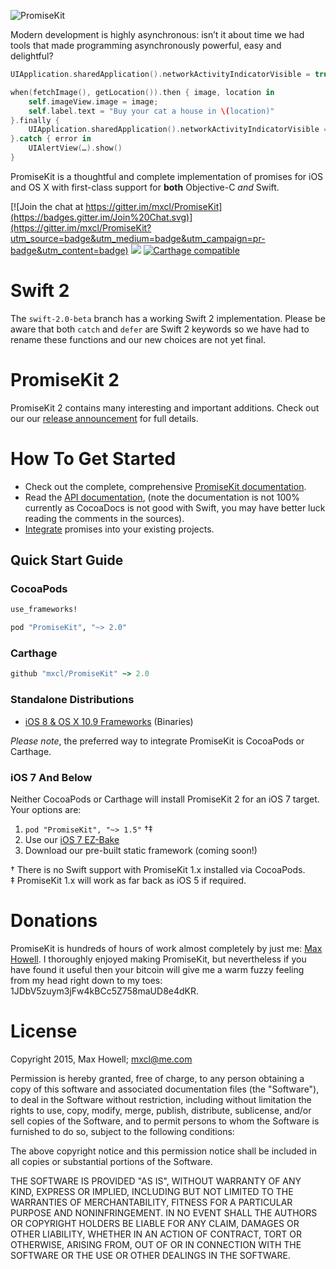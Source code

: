 ![PromiseKit](http://methylblue.com/junk/PMKBanner.png)

Modern development is highly asynchronous: isn’t it about time we had tools that made programming asynchronously powerful, easy and delightful?

```swift
UIApplication.sharedApplication().networkActivityIndicatorVisible = true

when(fetchImage(), getLocation()).then { image, location in
    self.imageView.image = image;
    self.label.text = "Buy your cat a house in \(location)"
}.finally {
    UIApplication.sharedApplication().networkActivityIndicatorVisible = false
}.catch { error in
    UIAlertView(…).show()
}
```

PromiseKit is a thoughtful and complete implementation of promises for iOS and OS X with first-class support for **both** Objective-C *and* Swift.

[![Join the chat at https://gitter.im/mxcl/PromiseKit](https://badges.gitter.im/Join%20Chat.svg)](https://gitter.im/mxcl/PromiseKit?utm_source=badge&utm_medium=badge&utm_campaign=pr-badge&utm_content=badge) ![](https://img.shields.io/cocoapods/v/PromiseKit.svg?label=Current%20Release)  [![Carthage compatible](https://img.shields.io/badge/Carthage-compatible-4BC51D.svg)](https://github.com/Carthage/Carthage)


# Swift 2

The `swift-2.0-beta` branch has a working Swift 2 implementation. Please be aware that both `catch` and `defer` are Swift 2 keywords so we have had to rename these functions and our new choices are not yet final.


# PromiseKit 2

PromiseKit 2 contains many interesting and important additions. Check out our our [release announcement](http://promisekit.org/PromiseKit-2.0-Released/) for full details.


# How To Get Started

* Check out the complete, comprehensive [PromiseKit documentation](http://promisekit.org).
* Read the [API documentation](http://cocoadocs.org/docsets/PromiseKit/), (note the documentation is not 100% currently as CocoaDocs is not good with Swift, you may have better luck reading the comments in the sources).
* [Integrate](http://promisekit.org/getting-started) promises into your existing projects.

## Quick Start Guide

### CocoaPods

```ruby
use_frameworks!

pod "PromiseKit", "~> 2.0"
```

### Carthage
```ruby
github "mxcl/PromiseKit" ~> 2.0
```

### Standalone Distributions

* [iOS 8 & OS X 10.9  Frameworks](https://github.com/mxcl/PromiseKit/releases/download/2.2.0/PromiseKit-2.2.0.zip) (Binaries)

*Please note*, the preferred way to integrate PromiseKit is CocoaPods or Carthage.

###  iOS 7 And Below

Neither CocoaPods or Carthage will install PromiseKit 2 for an iOS 7 target. Your options are:

 1. `pod "PromiseKit", "~> 1.5"` †‡
 2. Use our [iOS 7 EZ-Bake](https://github.com/PromiseKit/EZiOS7)
 3. Download our pre-built static framework (coming soon!)

† There is no Swift support with PromiseKit 1.x installed via CocoaPods.<br>‡ PromiseKit 1.x will work as far back as iOS 5 if required.


# Donations

PromiseKit is hundreds of hours of work almost completely by just me: [Max Howell](https://twitter.com/mxcl). I thoroughly enjoyed making PromiseKit, but nevertheless if you have found it useful then your bitcoin will give me a warm fuzzy feeling from my head right down to my toes: 1JDbV5zuym3jFw4kBCc5Z758maUD8e4dKR.


# License

Copyright 2015, Max Howell; <mxcl@me.com>

Permission is hereby granted, free of charge, to any person obtaining a copy
of this software and associated documentation files (the "Software"), to deal
in the Software without restriction, including without limitation the rights
to use, copy, modify, merge, publish, distribute, sublicense, and/or sell
copies of the Software, and to permit persons to whom the Software is
furnished to do so, subject to the following conditions:

The above copyright notice and this permission notice shall be included in
all copies or substantial portions of the Software.

THE SOFTWARE IS PROVIDED "AS IS", WITHOUT WARRANTY OF ANY KIND, EXPRESS OR
IMPLIED, INCLUDING BUT NOT LIMITED TO THE WARRANTIES OF MERCHANTABILITY,
FITNESS FOR A PARTICULAR PURPOSE AND NONINFRINGEMENT. IN NO EVENT SHALL THE
AUTHORS OR COPYRIGHT HOLDERS BE LIABLE FOR ANY CLAIM, DAMAGES OR OTHER
LIABILITY, WHETHER IN AN ACTION OF CONTRACT, TORT OR OTHERWISE, ARISING FROM,
OUT OF OR IN CONNECTION WITH THE SOFTWARE OR THE USE OR OTHER DEALINGS IN
THE SOFTWARE.
